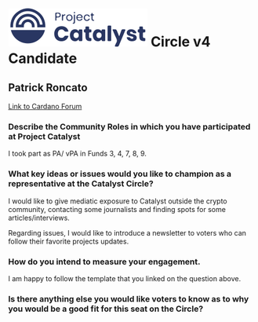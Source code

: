 # ![Project Catalyst](../assets/catalyst.svg) Circle v4 Candidate #

## Patrick Roncato ##

[Link to Cardano Forum](https://forum.cardano.org/t/patrick-roncato-platform-statement/109201)

### Describe the Community Roles in which you have participated at Project Catalyst ###

I took part as PA/ vPA in Funds 3, 4, 7, 8, 9.

### What key ideas or issues would you like to champion as a representative at the Catalyst Circle? ###

I would like to give mediatic exposure to Catalyst outside the crypto community, contacting some journalists and finding spots for some articles/interviews. 

Regarding issues, I would like to introduce a newsletter to voters who can follow their favorite projects updates.

### How do you intend to measure your engagement. ###

I am happy to follow the template that you linked on the question above.

### Is there anything else you would like voters to know as to why you would be a good fit for this seat on the Circle? ###

